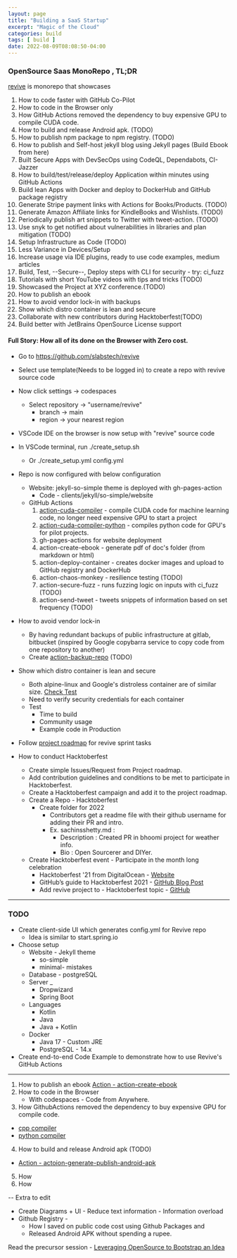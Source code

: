 ```yaml
---
layout: page
title: "Building a SaaS Startup"
excerpt: "Magic of the Cloud"
categories: build
tags: [ build ]
date: 2022-08-09T08:08:50-04:00
---
```


### OpenSource Saas MonoRepo , TL;DR

[revive](https://github.com/slabstech/revive) is monorepo that showcases 
1. How to code faster with GitHub Co-Pilot 
2. How to code in the Browser only
3. How GitHub Actions removed the dependency to buy expensive GPU to compile CUDA code.
4. How to build and release Android apk. (TODO)
5. How to publish npm package to npm registry. (TODO)
6. How to publish and Self-host jekyll blog using Jekyll pages (Build Ebook from here)
7. Built Secure Apps with DevSecOps using CodeQL, Dependabots, CI-Jazzer
8. How to build/test/release/deploy Application within minutes using GitHub Actions
9. Build lean Apps with Docker and deploy to DockerHub and GitHub package registry
10. Generate Stripe payment links with Actions for Books/Products. (TODO)
11. Generate Amazon Affiliate links for KindleBooks and Wishlists. (TODO)
12. Periodically publish art snippets to Twitter with tweet-action. (TODO)
13. Use snyk to get notified about vulnerabilities in libraries and plan mitigation (TODO)
14. Setup Infrastructure as Code (TODO)
15. Less Variance in Devices/Setup
16. Increase usage via IDE plugins, ready to use code examples, medium articles
17. Build, Test, --Secure--, Deploy steps with CLI for security - try: ci_fuzz
18. Tutorials with short YouTube videos with tips and tricks (TODO)
19. Showcased the Project at XYZ conference.(TODO)
20. How to publish an ebook
21. How to avoid vendor lock-in with backups
22. Show which distro container is lean and secure
23. Collaborate with new contributors during Hacktoberfest(TODO)
24. Build better with JetBrains OpenSource License support


#### Full Story: How all of its done on the Browser with Zero cost.
* Go to https://github.com/slabstech/revive
* Select use template(Needs to be logged in) to create a repo with revive source code
* Now click settings -> codespaces
  * Select repository -> "username/revive"
    * branch -> main
    * region -> your nearest region
* VSCode IDE on the browser is now setup with "revive" source code
* In VSCode terminal, run ./create_setup.sh 
  * Or ./create_setup.yml config.yml
* Repo is now configured with below configuration
  * Website: jekyll-so-simple theme is deployed with gh-pages-action
    * Code - clients/jekyll/so-simple/website
  * GitHub Actions
    1. [action-cuda-compiler]((https://github.com/slabstech/action-cuda-compiler)) - compile CUDA code for machine learning code, no longer need expensive GPU to start a project
    2. [action-cuda-compiler-python]((https://github.com/slabstech/action-cuda-compiler-python)) - compiles python code for GPU's for pilot projects.
    3. gh-pages-actions for website deployment
    4. action-create-ebook - generate pdf of doc's folder (from markdown or html)
    5. action-deploy-container - creates docker images and upload to GitHub registry and DockerHub
    6. action-chaos-monkey - resilience testing (TODO)
    7. action-secure-fuzz - runs fuzzing logic on inputs with ci_fuzz (TODO)
    8. action-send-tweet - tweets snippets of information based on set frequency (TODO)

* How to avoid vendor lock-in
  * By having redundant backups of public infrastructure at gitlab, bitbucket (inspired by Google copybarra service to copy code from one repository to another)
  * Create [action-backup-repo](https://github.com/slabstech) (TODO)
* Show which distro container is lean and secure
  * Both alpine-linux and Google's distroless container are of similar size. [Check Test](https://github.com/slabstech/docker)
  * Need to verify security credentials for each container
  * Test 
    * Time to build
    * Community usage
    * Example code in Production
* Follow [project roadmap](https://github.com/orgs/slabstech/projects/1) for revive sprint tasks

* How to conduct Hacktoberfest
  * Create simple Issues/Request from Project roadmap.
  * Add contribution guidelines and conditions to be met to participate in Hacktoberfest.
  * Create a Hacktoberfest campaign and add it to the project roadmap.
  * Create a Repo - Hacktoberfest
    * Create folder for 2022
      * Contributors get a readme file with their github username for adding their PR and intro.
      * Ex. sachinsshetty.md : 
        * Description : Created PR in bhoomi project for weather info.
        * Bio : Open Sourcerer and DIYer.
  * Create Hacktoberfest event - Participate in the month long celebration
    * Hacktoberfest '21  from DigitalOcean - [Website](https://hacktoberfest.digitalocean.com/)
    * GitHub’s guide to Hacktoberfest 2021  - [GitHub Blog Post](https://github.blog/2021-10-07-githubs-guide-hacktoberfest-2021/)
    * Add revive project to - Hacktoberfest topic - [GitHub](https://github.com/topics/hacktoberfest) 


---
### TODO 
* Create client-side UI which generates config.yml for Revive repo 
  * Idea is similar to start.spring.io 
* Choose setup
  * Website - Jekyll theme
    * so-simple
    * minimal- mistakes
  * Database - postgreSQL
  * Server _
    * Dropwizard
    * Spring Boot
  * Languages
    * Kotlin
    * Java
    * Java + Kotlin
  * Docker
    * Java 17 - Custom JRE
    * PostgreSQL - 14.x
* Create end-to-end Code Example to demonstrate how to use Revive's GitHub Actions


---
1. How to publish an ebook
  [Action - action-create-ebook](https://github.com/slabstech/action-create-ebook)
2. How to code in the Browser
   * With codespaces - Code from Anywhere.
3. How GithubActions removed the dependency to buy expensive GPU for compile code.
  * [cpp compiler](https://github.com/slabstech/action-cuda-compiler)
  * [python compiler](https://github.com/slabstech/action-cuda-compiler-python)
4. How to build and release Android apk (TODO)
  * [Action - actoion-generate-publish-android-apk](https://github.com/slabstech/)
5. How
6. How



-- Extra to edit
* Create Diagrams + UI - Reduce text information - Information overload
* Github Registry -
  * How I saved on public code cost using Github Packages and
  * Released Android APK without spending a rupee.

Read the precursor session - [Leveraging OpenSource to Bootstrap an Idea](https://gaganyatri.com/opensource/leveraging-opensource/)

